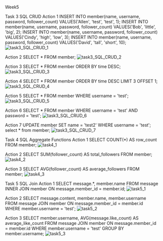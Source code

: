 Week5

Task 3 SQL CRUD
Action 1
INSERT INTO member(name, username, password, follower_count) VALUES('Allen', 'test', 'test', 1);
INSERT INTO member(name, username, password, follower_count) VALUES('Bob', 'little', 'big', 2);
INSERT INTO member(name, username, password, follower_count) VALUES('Cindy', 'high', 'low', 3);
INSERT INTO member(name, username, password, follower_count) VALUES('David', 'tall', 'short', 10);
![task3_SQL_CRUD_1](https://github.com/farrenhi/phase1/assets/114633763/72565ce3-dc58-48f1-8954-2326f3aad9ee)

Action 2
SELECT * FROM member;
![task3_SQL_CRUD_2](https://github.com/farrenhi/phase1/assets/114633763/4f8dcd51-2b66-462f-b190-0ae74ec394ae)

Action 3
SELECT * FROM member ORDER BY time DESC;
![task3_SQL_CRUD_3](https://github.com/farrenhi/phase1/assets/114633763/b93bdb19-629f-4d78-9caa-74e11ef861f6)


Action 4
SELECT * FROM member ORDER BY time DESC LIMIT 3 OFFSET 1;
![task3_SQL_CRUD_4](https://github.com/farrenhi/phase1/assets/114633763/ac180644-7684-4abb-a24b-153b332dcb27)

Action 5
SELECT * FROM member WHERE username = 'test';
![task3_SQL_CRUD_5](https://github.com/farrenhi/phase1/assets/114633763/07681798-2332-4201-a529-efc9991e0b08)

Action 6
SELECT * FROM member WHERE username = 'test' AND password = 'test';
![task3_SQL_CRUD_6](https://github.com/farrenhi/phase1/assets/114633763/2343d102-b2eb-412a-8702-e886a12d74d3)

Action 7
UPDATE member
SET name = 'test2'
WHERE username = 'test';
select * from member;
![task3_SQL_CRUD_7](https://github.com/farrenhi/phase1/assets/114633763/f276f691-0109-4bbb-897c-34fbcd7af77f)

Task 4 SQL Aggregate Functions
Action 1
SELECT COUNT(*) AS row_count FROM member;
![task4_1](https://github.com/farrenhi/phase1/assets/114633763/683bce01-6ff5-4d92-869a-9e6ff54a4ad7)

Action 2
SELECT SUM(follower_count) AS total_followers FROM member;
![task4_2](https://github.com/farrenhi/phase1/assets/114633763/96d1acdc-0178-4188-9b65-78c3f8f02355)

Action 3
SELECT AVG(follower_count) AS average_followers FROM member;
![task4_3](https://github.com/farrenhi/phase1/assets/114633763/0a2c1a3e-e8cd-485f-9122-ac11982ca267)

Task 5 SQL Join
Action 1
SELECT message.*, member.name
FROM message
INNER JOIN member ON message.member_id = member.id;
![task5_1](https://github.com/farrenhi/phase1/assets/114633763/7e0c043d-1571-4a1c-a21f-da4d67b9674e)

Action 2
SELECT message.content, member.name, member.username
FROM message
JOIN member ON message.member_id = member.id
WHERE member.username = 'test';
![task5_2](https://github.com/farrenhi/phase1/assets/114633763/77f22eed-e8a9-4c1b-abb7-5119861ab859)

Action 3
SELECT member.username, AVG(message.like_count) AS average_like_count
FROM message
JOIN member ON message.member_id = member.id
WHERE member.username = 'test'
GROUP BY member.username;
![task5_3](https://github.com/farrenhi/phase1/assets/114633763/c93eb5e0-e279-4c2b-a6e0-9191c1d7ad77)
